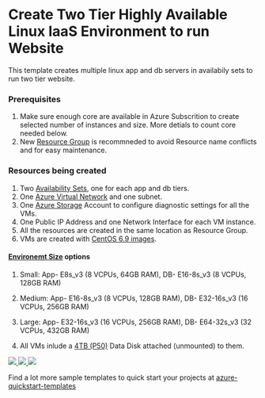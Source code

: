 # Create Two Tier Highly Available Linux IaaS Environment to run Website

This template creates multiple linux app and db servers in availabily sets to run two tier website.

### Prerequisites
1. Make sure enough core are available in Azure Subscrition to create selected number of instances and size. More detials to count core needed below.
2. New [Resource Group](https://docs.microsoft.com/en-us/azure/azure-resource-manager/resource-group-overview#resource-groups) is recommneded to avoid Resource name conflicts and for easy maintenance.

### Resources being created
1. Two [Availability Sets](https://docs.microsoft.com/en-us/azure/virtual-machines/windows/tutorial-availability-sets), one for each app and db tiers.
2. One [Azure Virtual Network](https://docs.microsoft.com/en-us/azure/virtual-network/virtual-networks-overview) and one subnet.
3. One [Azure Storage](https://docs.microsoft.com/en-us/azure/storage/common/storage-introduction) Account to configure diagnostic settings for all the VMs.
4. One Public IP Address and one Network Interface for each VM instance.
5. All the resources are created in the same location as Resource Group.
6. VMs are created with [CentOS 6.9 images](https://docs.microsoft.com/en-us/azure/virtual-machines/linux/overview).

#### [Environemt Size](https://docs.microsoft.com/en-us/azure/virtual-machines/windows/sizes) options
1. Small: 
    App- E8s_v3 (8 VCPUs, 64GB RAM), 
    DB- E16-8s_v3 (8 VCPUs, 128GB RAM)          
2.  Medium:
    App- E16-8s_v3 (8 VCPUs, 128GB RAM), 
    DB- E32-16s_v3 (16 VCPUs, 256GB RAM)
3. Large:
    App- E32-16s_v3 (16 VCPUs, 256GB RAM), 
    DB- E64-32s_v3 (32 VCPUs, 432GB RAM)

4. All VMs inlude a [4TB (P50)](https://azure.microsoft.com/en-us/pricing/details/managed-disks/) Data Disk attached (unmounted) to them.


<a href="https://portal.azure.com/#create/Microsoft.Template/uri/https%3A%2F%2Fraw.githubusercontent.com%2FAzure%2Faz-templates%2Fmaster%2F2tier-ha-iaas-linux-webapp%2Fazuredeploy.json" target="_blank">
    <img src="http://azuredeploy.net/deploybutton.png"/>
</a>
<a href="https://portal.azure.us/#create/Microsoft.Template/uri/https%3A%2F%2Fraw.githubusercontent.com%2FAzure%2Faz-templates%2Fmaster%2F2tier-ha-iaas-linux-webapp%2Fazuredeploy.json" target="_blank">
    <img src="http://azuredeploy.net/AzureGov.png"/>
</a>
<a href="http://armviz.io/#/?https%3A%2F%2Fraw.githubusercontent.com%2FAzure%2Faz-templates%2Fmaster%2F2tier-ha-iaas-linux-webapp%2Fazuredeploy.json" target="_blank">
    <img src="http://armviz.io/visualizebutton.png"/>
</a>

Find a lot more sample templates to quick start your projects at [azure-quickstart-templates](https://github.com/Azure/azure-quickstart-templates)
